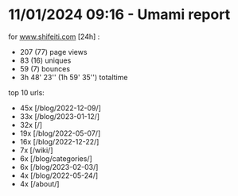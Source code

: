 # 11/01/2024 09:16 - Umami report
for www.shifeiti.com [24h] :

 - 207 (77) page views
 - 83 (16) uniques
 - 59 (7) bounces
 - 3h 48' 23'' (1h 59' 35'') totaltime


top 10 urls:
 - 45x [/blog/2022-12-09/]
 - 33x [/blog/2023-01-12/]
 - 32x [/]
 - 19x [/blog/2022-05-07/]
 - 16x [/blog/2022-12-22/]
 - 7x [/wiki/]
 - 6x [/blog/categories/]
 - 6x [/blog/2023-02-03/]
 - 4x [/blog/2022-05-24/]
 - 4x [/about/]


